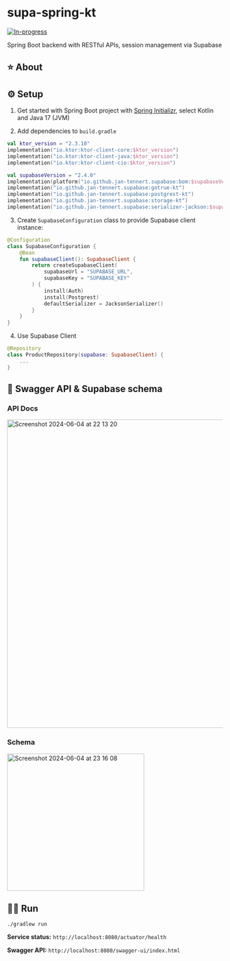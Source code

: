 # supa-spring-kt

 [![In-progress](https://img.shields.io/badge/In-progress-%23FFac45.svg?&style=for-the-badge&logo=java&logoColor=white&color=yellow)](https://github.com/)

Spring Boot backend with RESTful APIs, session management via Supabase

## ⭐️ About

## ⚙️ Setup
1. Get started with Spring Boot project with [Spring Initializr](https://start.spring.io/), select Kotlin and Java 17 (JVM)

2. Add dependencies to `build.gradle`
```kotlin
val ktor_version = "2.3.10"
implementation("io.ktor:ktor-client-core:$ktor_version")
implementation("io.ktor:ktor-client-java:$ktor_version")
implementation("io.ktor:ktor-client-cio:$ktor_version")

val supabaseVersion = "2.4.0"
implementation(platform("io.github.jan-tennert.supabase:bom:$supabaseVersion"))
implementation("io.github.jan-tennert.supabase:gotrue-kt")
implementation("io.github.jan-tennert.supabase:postgrest-kt")
implementation("io.github.jan-tennert.supabase:storage-kt")
implementation("io.github.jan-tennert.supabase:serializer-jackson:$supabaseVersion")
```

3. Create `SupabaseConfiguration` class to provide Supabase client instance:
```kotlin
@Configuration
class SupabaseConfiguration {
    @Bean
    fun supabaseClient(): SupabaseClient {
        return createSupabaseClient(
            supabaseUrl = "SUPABASE_URL",
            supabaseKey = "SUPABASE_KEY"
        ) {
            install(Auth)
            install(Postgrest)
            defaultSerializer = JacksonSerializer()
        }
    }
}
```
4. Use Supabase Client
```kotlin
@Repository
class ProductRepository(supabase: SupabaseClient) {
    ...
}
```

## 📒 Swagger API & Supabase schema
### API Docs
<img width="720" alt="Screenshot 2024-06-04 at 22 13 20" src="https://github.com/hieuwu/supa-spring-kt/assets/43868345/9adb1934-a467-46d5-b5cf-9d70eff76ce3">

### Schema
<img width="320" alt="Screenshot 2024-06-04 at 23 16 08" src="https://github.com/hieuwu/supa-spring-kt/assets/43868345/bdfbdd05-705d-4dc1-ac2d-0ba3e845d7af">

## 👨‍💻 Run
`./gradlew run`

**Service status:** `http://localhost:8080/actuator/health`

**Swagger API:** `http://localhost:8080/swagger-ui/index.html`
